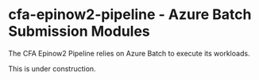 # cfa-epinow2-pipeline - Azure Batch Submission Modules

The CFA Epinow2 Pipeline relies on Azure Batch to execute its workloads.

This is under construction.
